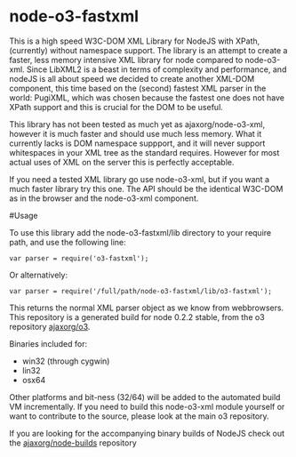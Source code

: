 # node-o3-fastxml

This is a high speed W3C-DOM XML Library for NodeJS with XPath, (currently) without namespace support.
The library is an attempt to create a faster, less memory intensive XML library for node compared to node-o3-xml.
Since LibXML2 is a beast in terms of complexity and performance, and nodeJS is all about speed we decided to create another XML-DOM component, this time based on the (second) fastest XML parser in the world: PugiXML, which was chosen because the fastest one does not have XPath support and this is crucial for the DOM to be useful.

This library has not been tested as much yet as ajaxorg/node-o3-xml, however it is much faster and should use much less memory. What it currently lacks is DOM namespace suppport, and it will never support whitespaces in your XML tree as the standard requires. However for most actual uses of XML on the server this is perfectly acceptable.

If you need a tested XML library go use node-o3-xml, but if you want a much faster library try this one.
The API should be the identical W3C-DOM as in the browser and the node-o3-xml component.

#Usage

To use this library add the node-o3-fastxml/lib directory to your require path, and use the following line:

    var parser = require('o3-fastxml');

Or alternatively: 

    var parser = require('/full/path/node-o3-fastxml/lib/o3-fastxml'); 

This returns the normal XML parser object as we know from webbrowsers. This repository is a generated build for node 0.2.2 stable, from the o3 repository [ajaxorg/o3](http://github.com/ajaxorg/o3).

Binaries included for:

 * win32 (through cygwin)
 * lin32 
 * osx64

Other platforms and bit-ness (32/64) will be added to the automated build VM incrementally.
If you need to build this node-o3-xml module yourself or want to contribute to the source, please look at the main o3 repository.

If you are looking for the accompanying binary builds of NodeJS check out the 
[ajaxorg/node-builds](http://github.com/ajaxorg/node-builds) repository